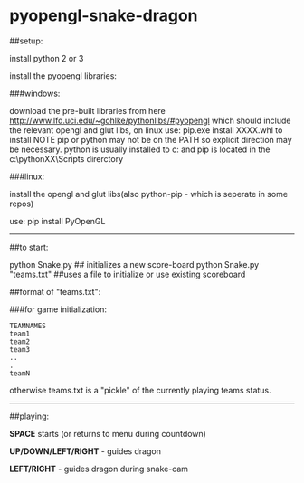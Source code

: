 # pyopengl-snake-dragon 

##setup:


install python 2 or 3


install the pyopengl libraries:


  ###windows:
  
  download the pre-built libraries from here http://www.lfd.uci.edu/~gohlke/pythonlibs/#pyopengl which should include the relevant opengl and glut libs, on linux 
  use: pip.exe install XXXX.whl to install
  NOTE pip or python may not be on the PATH so explicit direction may be necessary. python is usually installed to c: and pip is located in the c:\pythonXX\Scripts direrctory
  
  
  ###linux:
  
  install the opengl and glut libs(also python-pip - which is seperate in some repos)
  
  use: pip install PyOpenGL
  
---
##to start:

python Snake.py   ## initializes a new score-board
python Snake.py "teams.txt"  ##uses a file to initialize or use existing scoreboard

##format of "teams.txt":

###for game initialization:

```
TEAMNAMES
team1
team2
team3
..
.
teamN
```

otherwise teams.txt is a "pickle" of the currently playing teams status.


---
##playing:

**SPACE** starts (or returns to menu during countdown)

**UP/DOWN/LEFT/RIGHT** - guides dragon

**LEFT/RIGHT** - guides dragon during snake-cam

